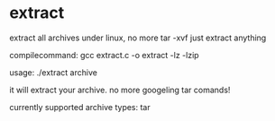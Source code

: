 # extract
extract all archives under linux, no more tar -xvf  just extract anything

compilecommand:
gcc extract.c -o extract -lz -lzip

usage:
./extract archive

it will extract your archive.
no more googeling tar comands!

currently supported archive types:
tar
